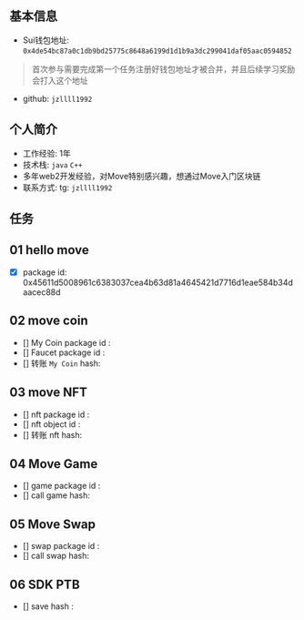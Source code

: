 ## 基本信息
- Sui钱包地址: `0x4de54bc87a0c1db9bd25775c8648a6199d1d1b9a3dc299041daf05aac0594852`
> 首次参与需要完成第一个任务注册好钱包地址才被合并，并且后续学习奖励会打入这个地址
- github: `jzllll1992`

## 个人简介
- 工作经验: 1年
- 技术栈: `java` `C++`
- 多年web2开发经验，对Move特别感兴趣，想通过Move入门区块链
- 联系方式: tg: `jzllll1992` 

## 任务   

##   01 hello move  
- [x] package id: 0x45611d5008961c6383037cea4b63d81a4645421d7716d1eae584b34daacec88d

##   02 move coin
- [] My Coin package id : 
- [] Faucet package id : 
- [] 转账 `My Coin` hash:

##   03 move NFT
- [] nft package id :
- [] nft object id : 
- [] 转账 nft  hash:

##   04 Move Game
- [] game package id :
- [] call game hash:

##   05 Move Swap
- [] swap package id :
- [] call swap hash:

##   06 SDK PTB
- [] save hash :
